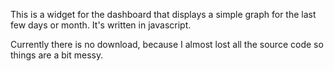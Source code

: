 This is a widget for the dashboard that displays a simple graph for the last few days or month.
It's written in javascript.

Currently there is no download, because I almost lost all the source code so things are a bit messy.

